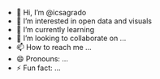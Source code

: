 - 👋 Hi, I’m @icsagrado
- 👀 I’m interested in open data and visuals
- 🌱 I’m currently learning 
- 💞️ I’m looking to collaborate on ...
- 📫 How to reach me ...
- 😄 Pronouns: ...
- ⚡ Fun fact: ...

<!---
icsagrado/icsagrado is a ✨ special ✨ repository because its `README.md` (this file) appears on your GitHub profile.
You can click the Preview link to take a look at your changes.
--->
